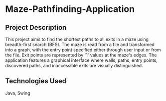 # Maze-Pathfinding-Application

## Project Description
This project aims to find the shortest paths to all exits in a maze using breadth-first search (BFS). The maze is read from a file and transformed into a graph, with the entry point specified either through user input or from the file. Exit points are represented by '1' values at the maze's edges. The application features a graphical interface where walls, paths, entry points, discovered paths, and inaccessible exits are visually distinguished.

## Technologies Used
Java, Swing





